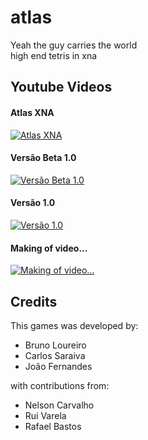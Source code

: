 # atlas
Yeah the guy carries the world   
high end tetris in xna

## Youtube Videos
#### Atlas XNA   
[![Atlas XNA](http://img.youtube.com/vi/KInrcLMBhYs/0.jpg)](https://www.youtube.com/watch?v=KInrcLMBhYs)
#### Versão Beta 1.0  
[![Versão Beta 1.0](http://img.youtube.com/vi/RWciGZ2KETg/0.jpg)](https://www.youtube.com/watch?v=RWciGZ2KETg)
#### Versão 1.0  
[![Versão 1.0](http://img.youtube.com/vi/L7vzXBzLjTw/0.jpg)](https://www.youtube.com/watch?v=L7vzXBzLjTw)
#### Making of video...
[![Making of video...](http://img.youtube.com/vi/SjnWMAX4_5w/0.jpg)](https://www.youtube.com/watch?v=SjnWMAX4_5w)

## Credits
This games was developed by:
* Bruno Loureiro
* Carlos Saraiva
* João Fernandes

with contributions from:
* Nelson Carvalho
* Rui Varela
* Rafael Bastos
